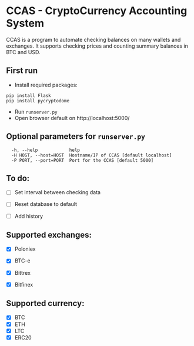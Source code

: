 # CCAS - CryptoCurrency Accounting System

CCAS is a program to automate checking balances on many wallets and exchanges. It supports checking prices and counting summary balances in BTC and USD.

## First run

- Install required packages:
```
pip install Flask
pip install pycryptodome
```
- Run `runserver.py`
- Open browser default on http://localhost:5000/

## Optional parameters for `runserver.py`
```
  -h, --help            help
  -H HOST, --host=HOST  Hostname/IP of CCAS [default localhost]
  -P PORT, --port=PORT  Port for the CCAS [default 5000]
```


## To do: 
- [ ] Set interval between checking data
- [ ] Reset database to default
- [ ] Add history


## Supported exchanges:
- [X] Poloniex
- [X] BTC-e
- [X] Bittrex
- [X] Bitfinex


## Supported currency:
- [X] BTC
- [X] ETH
- [X] LTC
- [X] ERC20

